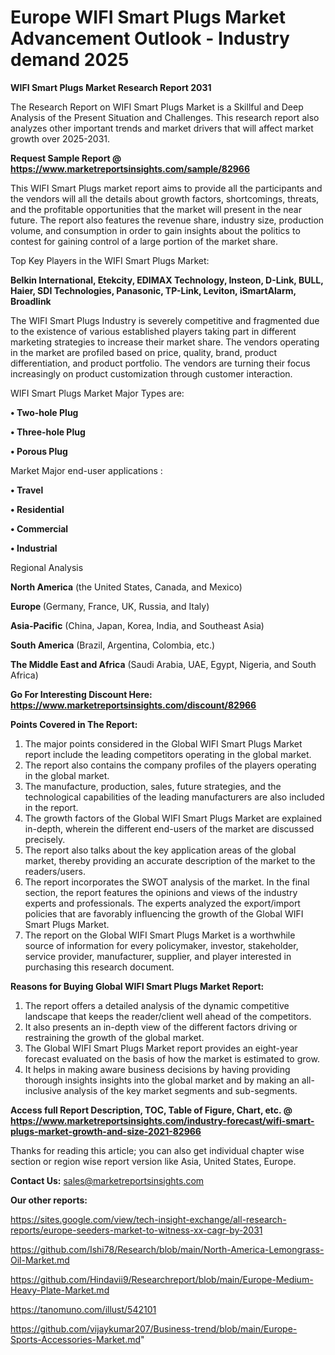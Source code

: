 # Europe WIFI Smart Plugs Market Advancement Outlook - Industry demand 2025

<strong>WIFI Smart Plugs Market Research Report 2031</strong>

The Research Report on WIFI Smart Plugs Market is a Skillful and Deep Analysis of the Present Situation and Challenges. This research report also analyzes other important trends and market drivers that will affect market growth over 2025-2031.

<strong>Request Sample Report @ <a href=https://www.marketreportsinsights.com/sample/82966>https://www.marketreportsinsights.com/sample/82966</a></strong>

This WIFI Smart Plugs market report aims to provide all the participants and the vendors will all the details about growth factors, shortcomings, threats, and the profitable opportunities that the market will present in the near future. The report also features the revenue share, industry size, production volume, and consumption in order to gain insights about the politics to contest for gaining control of a large portion of the market share.

Top Key Players in the WIFI Smart Plugs Market:

<strong>Belkin International, Etekcity, EDIMAX Technology, Insteon, D-Link, BULL, Haier, SDI Technologies, Panasonic, TP-Link, Leviton, iSmartAlarm, Broadlink</strong>

The WIFI Smart Plugs Industry is severely competitive and fragmented due to the existence of various established players taking part in different marketing strategies to increase their market share. The vendors operating in the market are profiled based on price, quality, brand, product differentiation, and product portfolio. The vendors are turning their focus increasingly on product customization through customer interaction.

WIFI Smart Plugs Market Major Types are:

<strong>• Two-hole Plug

• Three-hole Plug

• Porous Plug</strong>

Market Major end-user applications :

<strong>• Travel

• Residential

• Commercial

• Industrial</strong>

Regional Analysis

</u><strong><b>North America</b></strong> (the United States, Canada, and Mexico)

<strong><b>Europe </b></strong>(Germany, France, UK, Russia, and Italy)

<strong><b>Asia-Pacific</b></strong> (China, Japan, Korea, India, and Southeast Asia)

<strong><b>South America</b></strong> (Brazil, Argentina, Colombia, etc.)

<strong><b>The Middle East and Africa</b></strong> (Saudi Arabia, UAE, Egypt, Nigeria, and South Africa)

<strong>Go For Interesting Discount Here: <a href=https://www.marketreportsinsights.com/discount/82966>https://www.marketreportsinsights.com/discount/82966</a></strong>

<strong>Points Covered in The Report:</strong>
<ol>
  <li>The major points considered in the Global WIFI Smart Plugs Market report include the leading competitors operating in the global market.</li>
  <li>The report also contains the company profiles of the players operating in the global market.</li>
  <li>The manufacture, production, sales, future strategies, and the technological capabilities of the leading manufacturers are also included in the report.</li>
  <li>The growth factors of the Global WIFI Smart Plugs Market are explained in-depth, wherein the different end-users of the market are discussed precisely.</li>
  <li>The report also talks about the key application areas of the global market, thereby providing an accurate description of the market to the readers/users.</li>
  <li>The report incorporates the SWOT analysis of the market. In the final section, the report features the opinions and views of the industry experts and professionals. The experts analyzed the export/import policies that are favorably influencing the growth of the Global WIFI Smart Plugs Market.</li>
  <li>The report on the Global WIFI Smart Plugs Market is a worthwhile source of information for every policymaker, investor, stakeholder, service provider, manufacturer, supplier, and player interested in purchasing this research document.</li>
</ol>
<strong>Reasons for Buying Global WIFI Smart Plugs Market Report:</strong>

<ol>
  <li>The report offers a detailed analysis of the dynamic competitive landscape that keeps the reader/client well ahead of the competitors.</li>
  <li>It also presents an in-depth view of the different factors driving or restraining the growth of the global market.</li>
  <li>The Global WIFI Smart Plugs Market report provides an eight-year forecast evaluated on the basis of how the market is estimated to grow.</li>
  <li>It helps in making aware business decisions by having providing thorough insights insights into the global market and by making an all-inclusive analysis of the key market segments and sub-segments.</li>
</ol>
<strong>Access full Report Description, TOC, Table of Figure, Chart, etc. @ <a href=https://www.marketreportsinsights.com/industry-forecast/wifi-smart-plugs-market-growth-and-size-2021-82966>https://www.marketreportsinsights.com/industry-forecast/wifi-smart-plugs-market-growth-and-size-2021-82966</a></strong>


Thanks for reading this article; you can also get individual chapter wise section or region wise report version like Asia, United States, Europe.

<strong>Contact Us:</strong>
sales@marketreportsinsights.com

<strong>Our other reports:</strong>

<a href=https://sites.google.com/view/tech-insight-exchange/all-research-reports/europe-seeders-market-to-witness-xx-cagr-by-2031>https://sites.google.com/view/tech-insight-exchange/all-research-reports/europe-seeders-market-to-witness-xx-cagr-by-2031</a>

<a href=https://github.com/Ishi78/Research/blob/main/North-America-Lemongrass-Oil-Market.md>https://github.com/Ishi78/Research/blob/main/North-America-Lemongrass-Oil-Market.md</a>

<a href=https://github.com/Hindavii9/Researchreport/blob/main/Europe-Medium-Heavy-Plate-Market.md>https://github.com/Hindavii9/Researchreport/blob/main/Europe-Medium-Heavy-Plate-Market.md</a>

<a href=https://tanomuno.com/illust/542101>https://tanomuno.com/illust/542101</a>

<a href=https://github.com/vijaykumar207/Business-trend/blob/main/Europe-Sports-Accessories-Market.md>https://github.com/vijaykumar207/Business-trend/blob/main/Europe-Sports-Accessories-Market.md</a>"
